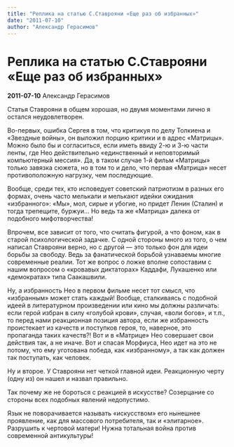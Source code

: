 ```yaml
---
title: "Реплика на статью С.Ставрояни «Еще раз об избранных»"
date: "2011-07-10"
author: "Александр Герасимов"
---
```


# Реплика на статью С.Ставрояни «Еще раз об избранных»

**2011-07-10** Александр Герасимов

Статья Ставрояни в общем хорошая, но двумя моментами лично я остался неудовлетворен.

Во-первых, ошибка Сергея в том, что критикуя по делу Толкиена и «Звездные войны», он выложил порцию критики и в адрес «Матрицы». Можно было бы и согласиться, если иметь ввиду 2-ю и 3-ю части ленты, где Нео действительно «единственный и неповторимый компьютерный мессия». Да, в таком случае 1-й фильм «Матрицы» только завязка сюжета, но в том то и дело, что первая «Матрица» несет противоположную нагрузку, чем последующие.

Вообще, среди тех, кто исповедует советский патриотизм в разных его формах, очень часто мелькали и мелькают идейки ожидания «избранного»: «Мы», мол, сирые и убогие, но придет Ленин (Сталин) и тогда трепещите, буржуи... Но ведь та же «Матрица» далека от подобного мифотворчества!

Впрочем, все зависит от того, что считать фигурой, а что фоном, как в старой психологической задачке. С одной стороны много из того, о чем написал Ставрояни верно, но с другой — это только фон для идеи борьбы за свободу. Ведь за фанатической борьбой узнаваемы многие современные реалии. Тот же вопрос о ложке вполне сопоставим с нашим вопросом о «кровавых диктаторах» Каддафи, Лукашенко или «демократах» типа Саакашвили.

Ну, а избранность Нео в первом фильме несет тот смысл, что «избранным» может стать каждый! Вообще, сталкиваясь с подобной идеей в литературном произведении или кино мы должны различать: если герой избран в силу «голубой крови», случая, «воли богов», и т.п., то перед нами реакционная позиция автора, если же избранность проистекает из качеств и поступков героя, то, наверное, это пропаганда таких качеств?! Вот и в «Матрице» Нео совершает свои действия так, а не иначе. Вот и спасая Морфиуса, Нео идет на это не потому, что ему уготована победа, как «избранному», а так как должен так поступать, как человек.

Ну и второе. У Ставрояни нет четкой главной идеи. Реакционную черту (одну из) он нашел и назвал правильно.

Так почему же не бороться с реакцией в искусстве? Созерцание со стороны всех подобных явлений недопустимо.

Язык не поворачивается называть «искусством» его нынешнее проявление, как для массового потребителя, так и «элитарное». Разрушить к чертовой матери! Нужна тотальная война против современной антикультуры!
